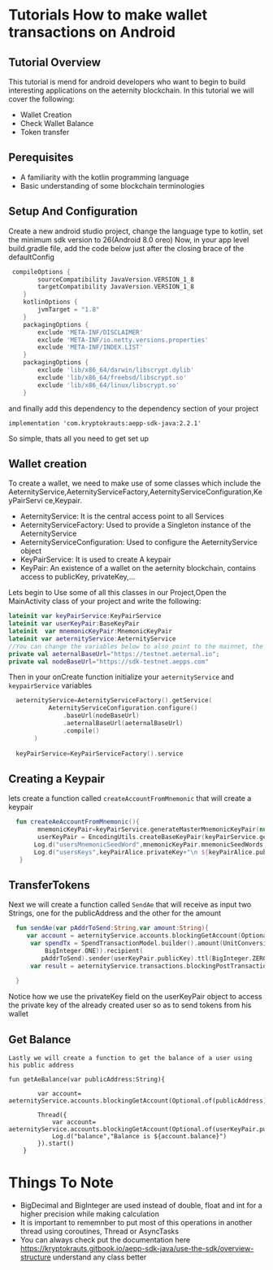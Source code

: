 # Tutorials How to make wallet transactions on Android

## Tutorial Overview
This tutorial is mend for android developers who want to begin to build interesting applications on the aeternity blockchain.
In this tutorial we will cover the following:
- Wallet Creation
- Check Wallet Balance
- Token transfer

## Perequisites
- A familiarity with the kotlin programming language
- Basic understanding of some blockchain terminologies

## Setup And Configuration
Create a new android studio project, change the language type to kotlin, set the minimum sdk version to 26(Android 8.0 oreo)
Now, in your app level build.gradle file, add the code below just after the closing brace of the defaultConfig

```gradle
 compileOptions {
        sourceCompatibility JavaVersion.VERSION_1_8
        targetCompatibility JavaVersion.VERSION_1_8
    }
    kotlinOptions {
        jvmTarget = "1.8"
    }
    packagingOptions {
        exclude 'META-INF/DISCLAIMER'
        exclude 'META-INF/io.netty.versions.properties'
        exclude 'META-INF/INDEX.LIST'
    }
    packagingOptions {
        exclude 'lib/x86_64/darwin/libscrypt.dylib'
        exclude 'lib/x86_64/freebsd/libscrypt.so'
        exclude 'lib/x86_64/linux/libscrypt.so'
    }
```
and finally add this dependency to the dependency section of your project
 
   ``` implementation 'com.kryptokrauts:aepp-sdk-java:2.2.1'  ```
   
   
 So simple, thats all you need to get set up
    
    
 ## Wallet creation
 To create a wallet, we need to make use of some classes which include the AeternityService,AeternityServiceFactory,AeternityServiceConfiguration,KeyPairServi
 ce,Keypair.
  - AeternityService: It is the central access point to all Services
  - AeternityServiceFactory: Used to provide a Singleton instance of the AeternityService
  - AeternityServiceConfiguration: Used to configure the AeternityService object
  - KeyPairService: It is used to create A keypair
  - KeyPair: An existence of a wallet on the aeternity blockchain, contains access to publicKey, privateKey,...
    
  Lets begin to Use some of all this classes in our Project,Open the MainActivity class of your project and write the following:
  ```kotlin
lateinit var keyPairService:KeyPairService
lateinit var userKeyPair:BaseKeyPair
lateinit  var mnemonicKeyPair:MnemonicKeyPair
lateinit var aeternityService:AeternityService
//You can change the variables below to also point to the mainnet, the testnet is enough for this example
private val aeternalBaseUrl="https://testnet.aeternal.io";
private val nodeBaseUrl="https://sdk-testnet.aepps.com"
  ```
 Then in your onCreate function  initialize your ``aeternityService`` and ``keypairService``  variables
 
 ```kotlin
   aeternityService=AeternityServiceFactory().getService(
            AeternityServiceConfiguration.configure()
                .baseUrl(nodeBaseUrl)
                .aeternalBaseUrl(aeternalBaseUrl)
                .compile()
        )
        
   keyPairService=KeyPairServiceFactory().service    
 ```
 ## Creating a Keypair
 lets create a function called ``createAccountFromMnemonic`` that will create a keypair
 ```kotlin
   fun createAeAccountFromMnemonic(){
         mnemonicKeyPair=keyPairService.generateMasterMnemonicKeyPair(null)
         userKeyPair = EncodingUtils.createBaseKeyPair(keyPairService.generateDerivedKey(mnemonicKeyPair, true))
        Log.d("usersMnemonicSeedWord",mnemonicKeyPair.mnemonicSeedWords.joinToString{it+" "})
        Log.d("usersKeys",keyPairAlice.privateKey+"\n ${keyPairAlice.publicKey}")
    }
 ```
 
 ## TransferTokens
  Next we will create a function called ``SendAe`` that will receive as input two Strings, one for the publicAddress and the other for
  the amount
  ```kotlin
    fun sendAe(var pAddrToSend:String,var amount:String){
       var account = aeternityService.accounts.blockingGetAccount(Optional.of(pAddrToSend))
        var spendTx = SpendTransactionModel.builder().amount(UnitConversionUtil.toAettos(amount, UnitConversionUtil.Unit.AE).toBigInteger()).nonce(account.nonce.add(
            BigInteger.ONE)).recipient(
           pAddrToSend).sender(userKeyPair.publicKey).ttl(BigInteger.ZERO).build()
        var result = aeternityService.transactions.blockingPostTransaction(spendTx, userKeyPair.privateKey)
    
    }
  ```
  Notice how we use the privateKey field on the userKeyPair object to access the private key of the already created user so as to
send tokens from his wallet  
  
  ## Get Balance
    Lastly we will create a function to get the balance of a user using his public address
    
```   
fun getAeBalance(var publicAddress:String){

        var account= aeternityService.accounts.blockingGetAccount(Optional.of(publicAddress))

        Thread({
            var account= aeternityService.accounts.blockingGetAccount(Optional.of(userKeyPair.publicKey));
            Log.d("balance","Balance is ${account.balance}")
        }).start()
    }
```
 # Things To Note
  - BigDecimal and BigInteger are used instead of  double, float and int for a higher precision while making calculation
  - It is important to rememnber to put most of this operations in another thread using coroutines, Thread or AsyncTasks
  - You can always check put the documentation here https://kryptokrauts.gitbook.io/aepp-sdk-java/use-the-sdk/overview-structure
    understand any class better
    
 
   
